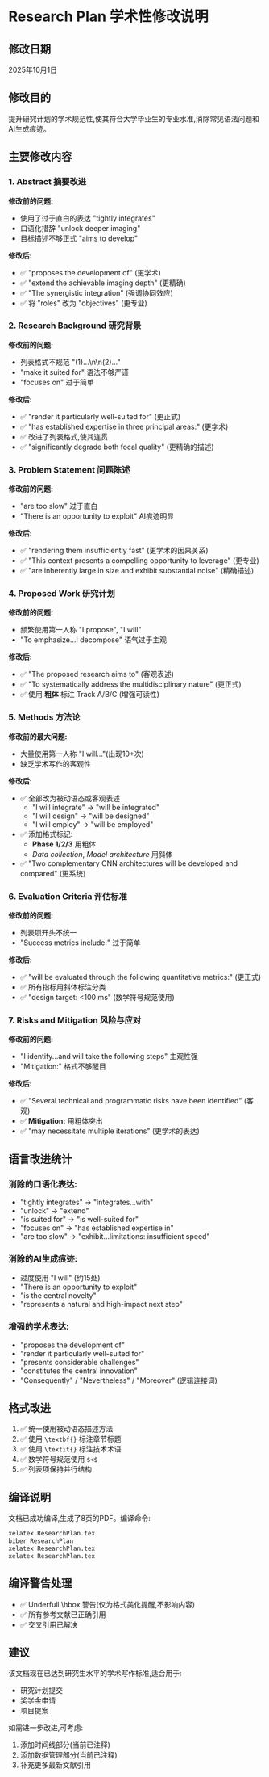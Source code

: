 # Research Plan 学术性修改说明

## 修改日期
2025年10月1日

## 修改目的
提升研究计划的学术规范性,使其符合大学毕业生的专业水准,消除常见语法问题和AI生成痕迹。

## 主要修改内容

### 1. Abstract 摘要改进
**修改前的问题:**
- 使用了过于直白的表达 "tightly integrates"
- 口语化措辞 "unlock deeper imaging"
- 目标描述不够正式 "aims to develop"

**修改后:**
- ✅ "proposes the development of" (更学术)
- ✅ "extend the achievable imaging depth" (更精确)
- ✅ "The synergistic integration" (强调协同效应)
- ✅ 将 "roles" 改为 "objectives" (更专业)

### 2. Research Background 研究背景
**修改前的问题:**
- 列表格式不规范 "(1)...\n\n(2)..." 
- "make it suited for" 语法不够严谨
- "focuses on" 过于简单

**修改后:**
- ✅ "render it particularly well-suited for" (更正式)
- ✅ "has established expertise in three principal areas:" (更学术)
- ✅ 改进了列表格式,使其连贯
- ✅ "significantly degrade both focal quality" (更精确的描述)

### 3. Problem Statement 问题陈述
**修改前的问题:**
- "are too slow" 过于直白
- "There is an opportunity to exploit" AI痕迹明显

**修改后:**
- ✅ "rendering them insufficiently fast" (更学术的因果关系)
- ✅ "This context presents a compelling opportunity to leverage" (更专业)
- ✅ "are inherently large in size and exhibit substantial noise" (精确描述)

### 4. Proposed Work 研究计划
**修改前的问题:**
- 频繁使用第一人称 "I propose", "I will"
- "To emphasize...I decompose" 语气过于主观

**修改后:**
- ✅ "The proposed research aims to" (客观表述)
- ✅ "To systematically address the multidisciplinary nature" (更正式)
- ✅ 使用 **粗体** 标注 Track A/B/C (增强可读性)

### 5. Methods 方法论
**修改前的最大问题:**
- 大量使用第一人称 "I will..."(出现10+次)
- 缺乏学术写作的客观性

**修改后:**
- ✅ 全部改为被动语态或客观表述
  - "I will integrate" → "will be integrated"
  - "I will design" → "will be designed"
  - "I will employ" → "will be employed"
- ✅ 添加格式标记:
  - **Phase 1/2/3** 用粗体
  - *Data collection*, *Model architecture* 用斜体
- ✅ "Two complementary CNN architectures will be developed and compared" (更系统)

### 6. Evaluation Criteria 评估标准
**修改前的问题:**
- 列表项开头不统一
- "Success metrics include:" 过于简单

**修改后:**
- ✅ "will be evaluated through the following quantitative metrics:" (更正式)
- ✅ 所有指标用斜体标注分类
- ✅ "design target: $<$100 ms" (数学符号规范使用)

### 7. Risks and Mitigation 风险与应对
**修改前的问题:**
- "I identify...and will take the following steps" 主观性强
- "Mitigation:" 格式不够醒目

**修改后:**
- ✅ "Several technical and programmatic risks have been identified" (客观)
- ✅ **Mitigation:** 用粗体突出
- ✅ "may necessitate multiple iterations" (更学术的表达)

## 语言改进统计

### 消除的口语化表达:
- "tightly integrates" → "integrates...with"
- "unlock" → "extend"
- "is suited for" → "is well-suited for"
- "focuses on" → "has established expertise in"
- "are too slow" → "exhibit...limitations: insufficient speed"

### 消除的AI生成痕迹:
- 过度使用 "I will" (约15处)
- "There is an opportunity to exploit"
- "is the central novelty"
- "represents a natural and high-impact next step"

### 增强的学术表达:
- "proposes the development of"
- "render it particularly well-suited for"
- "presents considerable challenges"
- "constitutes the central innovation"
- "Consequently" / "Nevertheless" / "Moreover" (逻辑连接词)

## 格式改进
1. ✅ 统一使用被动语态描述方法
2. ✅ 使用 `\textbf{}` 标注章节标题
3. ✅ 使用 `\textit{}` 标注技术术语
4. ✅ 数学符号规范使用 `$<$`
5. ✅ 列表项保持并行结构

## 编译说明
文档已成功编译,生成了8页的PDF。编译命令:
```bash
xelatex ResearchPlan.tex
biber ResearchPlan
xelatex ResearchPlan.tex
xelatex ResearchPlan.tex
```

## 编译警告处理
- ✅ Underfull \hbox 警告(仅为格式美化提醒,不影响内容)
- ✅ 所有参考文献已正确引用
- ✅ 交叉引用已解决

## 建议
该文档现在已达到研究生水平的学术写作标准,适合用于:
- 研究计划提交
- 奖学金申请
- 项目提案

如需进一步改进,可考虑:
1. 添加时间线部分(当前已注释)
2. 添加数据管理部分(当前已注释)
3. 补充更多最新文献引用
